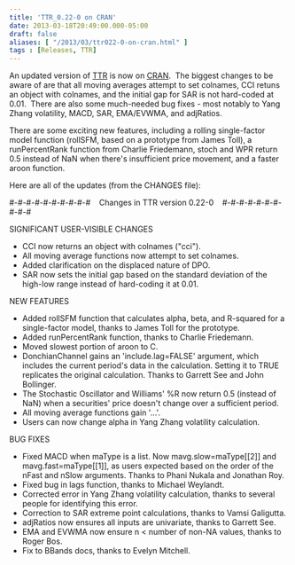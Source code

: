 ```yaml
---
title: 'TTR_0.22-0 on CRAN'
date: 2013-03-18T20:49:00.000-05:00
draft: false
aliases: [ "/2013/03/ttr022-0-on-cran.html" ]
tags : [Releases, TTR]
---
```


  
An updated version of [TTR](http://cran.r-project.org/web/packages/TTR/index.html) is now on [CRAN](http://cran.r-project.org/).  The biggest changes to be aware of are that all moving averages attempt to set colnames, CCI retuns an object with colnames, and the initial gap for SAR is not hard-coded at 0.01.  There are also some much-needed bug fixes - most notably to Yang Zhang volatility, MACD, SAR, EMA/EVWMA, and adjRatios.  
  
There are some exciting new features, including a rolling single-factor model function (rollSFM, based on a prototype from James Toll), a runPercentRank function from Charlie Friedemann, stoch and WPR return 0.5 instead of NaN when there's insufficient price movement, and a faster aroon function.  
  
Here are all of the updates (from the CHANGES file):  
  
#-#-#-#-#-#-#-#-#-#    Changes in TTR version 0.22-0    #-#-#-#-#-#-#-#-#-#  
  
SIGNIFICANT USER-VISIBLE CHANGES  

*   CCI now returns an object with colnames ("cci").
*   All moving average functions now attempt to set colnames.
*   Added clarification on the displaced nature of DPO.
*   SAR now sets the initial gap based on the standard deviation of the high-low range instead of hard-coding it at 0.01.

NEW FEATURES

*   Added rollSFM function that calculates alpha, beta, and R-squared for a single-factor model, thanks to James Toll for the prototype.
*   Added runPercentRank function, thanks to Charlie Friedemann.
*   Moved slowest portion of aroon to C.
*   DonchianChannel gains an 'include.lag=FALSE' argument, which includes the current period's data in the calculation. Setting it to TRUE replicates the original calculation. Thanks to Garrett See and John Bollinger.
*   The Stochastic Oscillator and Williams' %R now return 0.5 (instead of NaN) when a securities' price doesn't change over a sufficient period.
*   All moving average functions gain '...'.
*   Users can now change alpha in Yang Zhang volatility calculation.

BUG FIXES

*   Fixed MACD when maType is a list. Now mavg.slow=maType\[\[2\]\] and mavg.fast=maType\[\[1\]\], as users expected based on the order of the nFast and nSlow arguments. Thanks to Phani Nukala and Jonathan Roy.
*   Fixed bug in lags function, thanks to Michael Weylandt.
*   Corrected error in Yang Zhang volatility calculation, thanks to several people for identifying this error.
*   Correction to SAR extreme point calculations, thanks to Vamsi Galigutta.
*   adjRatios now ensures all inputs are univariate, thanks to Garrett See.
*   EMA and EVWMA now ensure n < number of non-NA values, thanks to Roger Bos.
*   Fix to BBands docs, thanks to Evelyn Mitchell.